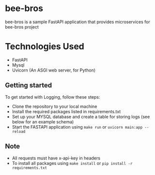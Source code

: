 # bee-bros
bee-bros is a sample FastAPI application that provides microservices for bee-bros project

# Technologies Used
 - FastAPI
 - Mysql
 - Uvicorn (An ASGI web server, for Python)


## Getting started
To get started with Logging, follow these steps:

- Clone the repository to your local machine
- Install the required packages listed in requirements.txt
- Set up your MYSQL database and create a table for storing logs (see below for an example schema)
- Start the FASTAPI application using `make run` or  `uvicorn main:app --reload`


## Note
- All requests must have x-api-key in headers
- To install all packages using `make install` or `pip install -r requirements.txt`